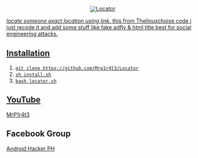 <p align="center">
 <img src="https://encrypted-tbn0.gstatic.com/images?q=tbn:ANd9GcRf6nBsjvOR-WQDhNpKbFzsYMmaJ93LKIhf6A&usqp=CAU" alt="" />
</p>
<p align="center">
 <a href="#"><img align="center" src="https://img.shields.io/static/v1?lab /></a> 
</p>






# Locator
*locate someone exact location using link.*
this from Thelinuxchoise code i just recode it
and add some stuff like fake adfly & html title
best for social engineering attacks.

## Installation
1. `git clone https://github.com/Mrp1r4t3/Locator`
1. `sh install.sh`
1. `bash locator.sh`

## YouTube
[MrP1r4t3](https://www.youtube.com/c/mrp1r4t3)
## Facebook Group
[Android Hacker PH](https://www.facebook.com/groups/1778790372291663/)
